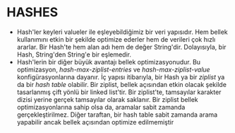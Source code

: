 # HASHES

* Hash'ler keyleri valueler ile eşleyebildiğimiz bir veri yapısıdır. Hem bellek kullanımını etkin bir şekilde optimize
  ederler hem de verileri çok hızlı ararlar. Bir Hash'te hem alan adı hem de değer String'dir. Dolayısıyla, bir Hash,
  String'den String'e bir eşlemedir.
* Hash'lerin bir diğer büyük avantajı bellek optimizasyonudur. Bu optimizasyon,
_hash-max-ziplist-entries_ ve _hash-max-ziplist-value_ konfigürasyonlarına dayanır. 
İç yapısı itibarıyla, bir Hash ya bir _ziplist_ ya da bir _hash table_ olabilir. Bir ziplist, 
bellek açısından etkin olacak şekilde tasarlanmış çift yönlü bir linked list'tir. Bir ziplist'te, 
tamsayılar karakter dizisi yerine gerçek tamsayılar olarak saklanır. Bir ziplist bellek optimizasyonlarına sahip olsa da, 
aramalar sabit zamanda gerçekleştirilmez. Diğer taraftan, bir hash table sabit zamanda arama yapabilir ancak bellek açısından 
optimize edilmemiştir